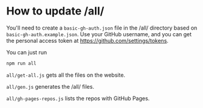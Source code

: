 # How to update /all/

You'll need to create a `basic-gh-auth.json` file in the /all/ directory based
on `basic-gh-auth.example.json`. Use your GitHub username, and you can get the
personal access token at https://github.com/settings/tokens.

You can just run

```sh
npm run all
```

`all/get-all.js` gets all the files on the website.

`all/gen.js` generates the /all/ files.

`all/gh-pages-repos.js` lists the repos with GitHub Pages.
